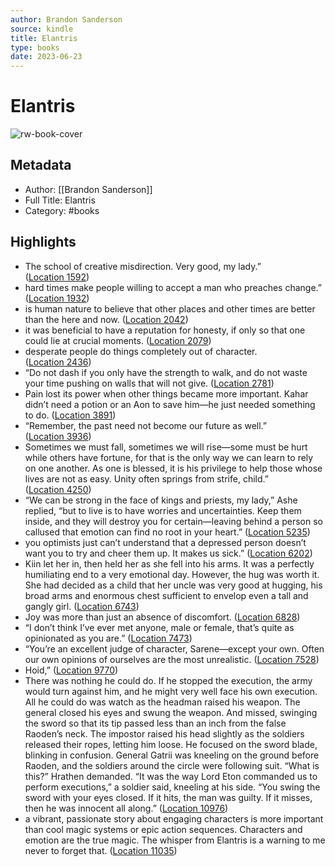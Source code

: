 ```yaml
---
author: Brandon Sanderson
source: kindle
title: Elantris
type: books
date: 2023-06-23
---
```

# Elantris

![rw-book-cover](https://images-na.ssl-images-amazon.com/images/I/51gAenep41L._SL200_.jpg)

## Metadata
- Author: [[Brandon Sanderson]]
- Full Title: Elantris
- Category: #books

## Highlights
- The school of creative misdirection. Very good, my lady.” ([Location 1592](https://readwise.io/to_kindle?action=open&asin=B003G93YLY&location=1592))
- hard times make people willing to accept a man who preaches change.” ([Location 1932](https://readwise.io/to_kindle?action=open&asin=B003G93YLY&location=1932))
- is human nature to believe that other places and other times are better than the here and now. ([Location 2042](https://readwise.io/to_kindle?action=open&asin=B003G93YLY&location=2042))
- it was beneficial to have a reputation for honesty, if only so that one could lie at crucial moments. ([Location 2079](https://readwise.io/to_kindle?action=open&asin=B003G93YLY&location=2079))
- desperate people do things completely out of character. ([Location 2436](https://readwise.io/to_kindle?action=open&asin=B003G93YLY&location=2436))
- “Do not dash if you only have the strength to walk, and do not waste your time pushing on walls that will not give. ([Location 2781](https://readwise.io/to_kindle?action=open&asin=B003G93YLY&location=2781))
- Pain lost its power when other things became more important. Kahar didn’t need a potion or an Aon to save him—he just needed something to do. ([Location 3891](https://readwise.io/to_kindle?action=open&asin=B003G93YLY&location=3891))
- “Remember, the past need not become our future as well.” ([Location 3936](https://readwise.io/to_kindle?action=open&asin=B003G93YLY&location=3936))
- Sometimes we must fall, sometimes we will rise—some must be hurt while others have fortune, for that is the only way we can learn to rely on one another. As one is blessed, it is his privilege to help those whose lives are not as easy. Unity often springs from strife, child.” ([Location 4250](https://readwise.io/to_kindle?action=open&asin=B003G93YLY&location=4250))
- “We can be strong in the face of kings and priests, my lady,” Ashe replied, “but to live is to have worries and uncertainties. Keep them inside, and they will destroy you for certain—leaving behind a person so callused that emotion can find no root in your heart.” ([Location 5235](https://readwise.io/to_kindle?action=open&asin=B003G93YLY&location=5235))
- you optimists just can’t understand that a depressed person doesn’t want you to try and cheer them up. It makes us sick.” ([Location 6202](https://readwise.io/to_kindle?action=open&asin=B003G93YLY&location=6202))
- Kiin let her in, then held her as she fell into his arms. It was a perfectly humiliating end to a very emotional day. However, the hug was worth it. She had decided as a child that her uncle was very good at hugging, his broad arms and enormous chest sufficient to envelop even a tall and gangly girl. ([Location 6743](https://readwise.io/to_kindle?action=open&asin=B003G93YLY&location=6743))
- Joy was more than just an absence of discomfort. ([Location 6828](https://readwise.io/to_kindle?action=open&asin=B003G93YLY&location=6828))
- “I don’t think I’ve ever met anyone, male or female, that’s quite as opinionated as you are.” ([Location 7473](https://readwise.io/to_kindle?action=open&asin=B003G93YLY&location=7473))
- “You’re an excellent judge of character, Sarene—except your own. Often our own opinions of ourselves are the most unrealistic. ([Location 7528](https://readwise.io/to_kindle?action=open&asin=B003G93YLY&location=7528))
- Hoid,” ([Location 9770](https://readwise.io/to_kindle?action=open&asin=B003G93YLY&location=9770))
- There was nothing he could do. If he stopped the execution, the army would turn against him, and he might very well face his own execution. All he could do was watch as the headman raised his weapon. The general closed his eyes and swung the weapon. And missed, swinging the sword so that its tip passed less than an inch from the false Raoden’s neck. The impostor raised his head slightly as the soldiers released their ropes, letting him loose. He focused on the sword blade, blinking in confusion. General Gatrii was kneeling on the ground before Raoden, and the soldiers around the circle were following suit. “What is this?” Hrathen demanded. “It was the way Lord Eton commanded us to perform executions,” a soldier said, kneeling at his side. “You swing the sword with your eyes closed. If it hits, the man was guilty. If it misses, then he was innocent all along.” ([Location 10976](https://readwise.io/to_kindle?action=open&asin=B003G93YLY&location=10976))
- a vibrant, passionate story about engaging characters is more important than cool magic systems or epic action sequences. Characters and emotion are the true magic. The whisper from Elantris is a warning to me never to forget that. ([Location 11035](https://readwise.io/to_kindle?action=open&asin=B003G93YLY&location=11035))
